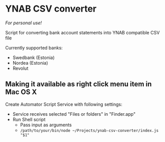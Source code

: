 # YNAB CSV converter
_For personal use!_

Script for converting bank account statements into YNAB compatible CSV file

Currently supported banks:
* Swedbank (Estonia)
* Nordea (Estonia)
* Revolut

## Making it available as right click menu item in Mac OS X
Create Automator Script Service with following settings:
 * Service receives selected "Files or folders" in "Finder.app"
 * Run Shell script
   * Pass input as arguments
   * `/path/to/your/bin/node ~/Projects/ynab-csv-converter/index.js "$1"`
